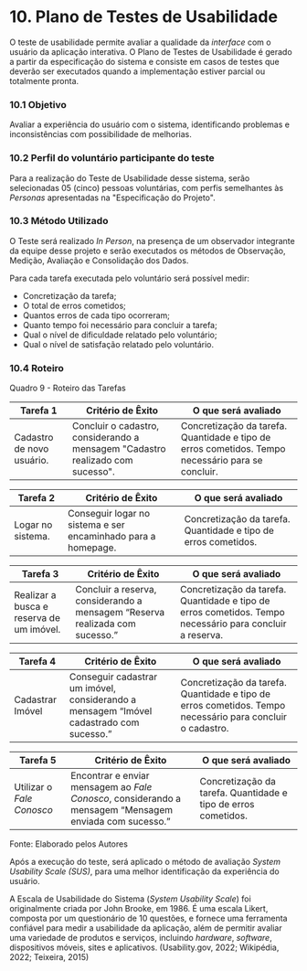 
# 10. Plano de Testes de Usabilidade

O teste de usabilidade permite avaliar a qualidade da _interface_ com o usuário da aplicação interativa. O Plano de Testes de Usabilidade é gerado a partir da especificação do sistema e consiste em casos de testes que deverão ser executados quando a implementação estiver parcial ou totalmente pronta. 


### 10.1 Objetivo

Avaliar a experiência do usuário com o sistema, identificando problemas e inconsistências com possibilidade de melhorias.


### 10.2 Perfil do voluntário participante do teste 

Para a realização do Teste de Usabilidade desse sistema, serão selecionadas 05 (cinco) pessoas voluntárias, com perfis semelhantes às _Personas_ apresentadas na "Especificação do Projeto".


### 10.3 Método Utilizado

O Teste será realizado  _In Person_, na presença de um observador integrante da equipe desse projeto e serão executados os métodos de Observação, Medição, Avaliação e Consolidação dos Dados.

Para cada tarefa executada pelo voluntário será possível medir:

-	Concretização da tarefa;
-	O total de erros cometidos;
-	Quantos erros de cada tipo ocorreram;
-	Quanto tempo foi necessário para concluir a tarefa;
-	Qual o nível de dificuldade relatado pelo voluntário;
-	Qual o nível de satisfação relatado pelo voluntário.


### 10.4 Roteiro

Quadro 9 - Roteiro das Tarefas

| **Tarefa 1** | **Critério de Êxito** | **O que será avaliado** |
|--------------|--------------------|-------------------------|
|Cadastro de novo usuário. | Concluir o cadastro, considerando a mensagem "Cadastro realizado com sucesso". | Concretização da tarefa. Quantidade e tipo de erros cometidos. Tempo necessário para se concluir. |


| **Tarefa 2** | **Critério de Êxito** | **O que será avaliado** |
|--------------|-----------------------|-------------------------|
|Logar no sistema. | Conseguir logar no sistema e ser encaminhado para a homepage. | Concretização da tarefa. Quantidade e tipo de erros cometidos. |


| **Tarefa 3** | **Critério de Êxito** | **O que será avaliado** |
|--------------|-----------------------|-------------------------|
|Realizar a busca e reserva de um imóvel. | Concluir a reserva, considerando a mensagem “Reserva realizada com sucesso.” | Concretização da tarefa. Quantidade e tipo de erros cometidos. Tempo necessário para concluir a reserva. |


| **Tarefa 4** | **Critério de Êxito** | **O que será avaliado** |
|--------------|-----------------------|-------------------------|
| Cadastrar Imóvel  | Conseguir cadastrar um imóvel, considerando a mensagem “Imóvel cadastrado com sucesso.”  | Concretização da tarefa. Quantidade e tipo de erros cometidos. Tempo necessário para concluir o cadastro.  |


| **Tarefa 5** | **Critério de Êxito** | **O que será avaliado**  |
|--------------|-----------------------|--------------------------|
| Utilizar o _Fale Conosco_ | Encontrar e enviar mensagem ao _Fale Conosco_, considerando a mensagem “Mensagem enviada com sucesso.” | Concretização da tarefa. Quantidade e tipo de erros cometidos. |

Fonte: Elaborado pelos Autores


Após a execução do teste, será aplicado o método de avaliação _System Usability Scale (SUS)_, para uma melhor identificação da experiência do usuário.

A Escala de Usabilidade do Sistema (_System Usability Scale_) foi originalmente criada por John Brooke, em 1986. É uma escala Likert, composta por um questionário de 10 questões, e fornece uma ferramenta confiável para medir a usabilidade da aplicação, além de permitir avaliar uma variedade de produtos e serviços, incluindo _hardware_, _software_, dispositivos móveis, sites e aplicativos. (Usability.gov, 2022; Wikipédia, 2022; Teixeira, 2015)




